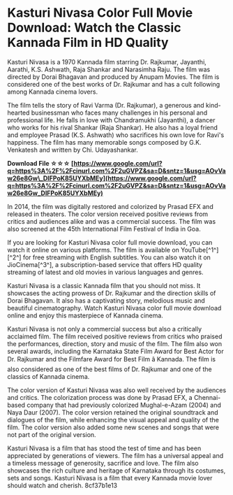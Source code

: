 
 
# Kasturi Nivasa Color Full Movie Download: Watch the Classic Kannada Film in HD Quality
  
Kasturi Nivasa is a 1970 Kannada film starring Dr. Rajkumar, Jayanthi, Aarathi, K.S. Ashwath, Raja Shankar and Narasimha Raju. The film was directed by Dorai Bhagavan and produced by Anupam Movies. The film is considered one of the best works of Dr. Rajkumar and has a cult following among Kannada cinema lovers.
  
The film tells the story of Ravi Varma (Dr. Rajkumar), a generous and kind-hearted businessman who faces many challenges in his personal and professional life. He falls in love with Chandramukhi (Jayanthi), a dancer who works for his rival Shankar (Raja Shankar). He also has a loyal friend and employee Prasad (K.S. Ashwath) who sacrifices his own love for Ravi's happiness. The film has many memorable songs composed by G.K. Venkatesh and written by Chi. Udayashankar.
 
**Download File ☆☆☆ [https://www.google.com/url?q=https%3A%2F%2Fcinurl.com%2F2uGVPZ&sa=D&sntz=1&usg=AOvVaw26e8Gw\_DIFPoK85UYXbMEy](https://www.google.com/url?q=https%3A%2F%2Fcinurl.com%2F2uGVPZ&sa=D&sntz=1&usg=AOvVaw26e8Gw_DIFPoK85UYXbMEy)**


  
In 2014, the film was digitally restored and colorized by Prasad EFX and released in theaters. The color version received positive reviews from critics and audiences alike and was a commercial success. The film was also screened at the 45th International Film Festival of India in Goa.
  
If you are looking for Kasturi Nivasa color full movie download, you can watch it online on various platforms. The film is available on YouTube[^1^] [^2^] for free streaming with English subtitles. You can also watch it on JioCinema[^3^], a subscription-based service that offers HD quality streaming of latest and old movies in various languages and genres.
  
Kasturi Nivasa is a classic Kannada film that you should not miss. It showcases the acting prowess of Dr. Rajkumar and the direction skills of Dorai Bhagavan. It also has a captivating story, melodious music and beautiful cinematography. Watch Kasturi Nivasa color full movie download online and enjoy this masterpiece of Kannada cinema.
  
Kasturi Nivasa is not only a commercial success but also a critically acclaimed film. The film received positive reviews from critics who praised the performances, direction, story and music of the film. The film also won several awards, including the Karnataka State Film Award for Best Actor for Dr. Rajkumar and the Filmfare Award for Best Film â Kannada. The film is also considered as one of the best films of Dr. Rajkumar and one of the classics of Kannada cinema.
  
The color version of Kasturi Nivasa was also well received by the audiences and critics. The colorization process was done by Prasad EFX, a Chennai-based company that had previously colorized Mughal-e-Azam (2004) and Naya Daur (2007). The color version retained the original soundtrack and dialogues of the film, while enhancing the visual appeal and quality of the film. The color version also added some new scenes and songs that were not part of the original version.
  
Kasturi Nivasa is a film that has stood the test of time and has been appreciated by generations of viewers. The film has a universal appeal and a timeless message of generosity, sacrifice and love. The film also showcases the rich culture and heritage of Karnataka through its costumes, sets and songs. Kasturi Nivasa is a film that every Kannada movie lover should watch and cherish.
 8cf37b1e13
 
